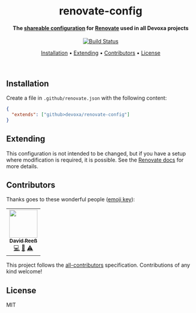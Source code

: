 <!-- Title -->
<h1 align="center">
  renovate-config
</h1>

<!-- Description -->
<h4 align="center"> 
  The <a href="https://docs.renovatebot.com/config-presets/">shareable configuration</a>
  for <a href="https://www.whitesourcesoftware.com/free-developer-tools/renovate/">Renovate</a> used in all Devoxa projects
</h4>

<!-- Badges -->
<p align="center">
  <a href="https://github.com/devoxa/renovate-config/actions?query=branch%3Amaster+workflow%3A%22Continuous+Integration%22">
    <img
      src="https://img.shields.io/github/workflow/status/devoxa/renovate-config/Continuous%20Integration?style=flat-square"
      alt="Build Status"
    />
  </a>
</p>

<!-- Quicklinks -->
<p align="center">
  <a href="#installation">Installation</a> •
  <a href="#extending">Extending</a> •
  <a href="#contributors">Contributors</a> •
  <a href="#license">License</a>
</p>

<br>

## Installation

Create a file in `.github/renovate.json` with the following content:

```json
{
  "extends": ["github>devoxa/renovate-config"]
}
```

## Extending

This configuration is not intended to be changed, but if you have a setup where modification is
required, it is possible. See the
[Renovate docs](https://docs.renovatebot.com/configuration-options/) for more details.

## Contributors

Thanks goes to these wonderful people ([emoji key](https://allcontributors.org/docs/en/emoji-key)):

<!-- ALL-CONTRIBUTORS-LIST:START - Do not remove or modify this section -->
<!-- prettier-ignore-start -->
<!-- markdownlint-disable -->
<table>
  <tr>
    <td align="center"><a href="https://www.david-reess.de"><img src="https://avatars3.githubusercontent.com/u/4615516?v=4" width="75px;" alt=""/><br /><sub><b>David Reeß</b></sub></a><br /><a href="https://github.com/devoxa/renovate-config/commits?author=queicherius" title="Code">💻</a> <a href="https://github.com/devoxa/renovate-config/commits?author=queicherius" title="Documentation">📖</a> <a href="https://github.com/devoxa/renovate-config/commits?author=queicherius" title="Tests">⚠️</a></td>
  </tr>
</table>

<!-- markdownlint-enable -->
<!-- prettier-ignore-end -->

<!-- ALL-CONTRIBUTORS-LIST:END -->

This project follows the [all-contributors](https://github.com/all-contributors/all-contributors)
specification. Contributions of any kind welcome!

## License

MIT

